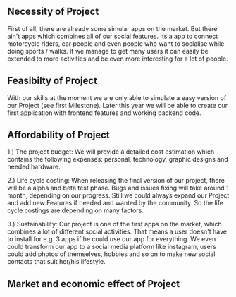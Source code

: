 ## Necessity of Project

First of all, there are already some simular apps on the market. But there ain't apps which combines all of our social features.
Its a app to connect motorcycle riders, car people and even people who want to socialise while doing sports / walks.
If we manage to get many users it can easily be extended to more activities and be even more interesting for a lot of people.


## Feasibilty of Project

With our skills at the moment we are only able to simulate a easy version of our Project (see first Milestone).
Later this year we will be able to create our first application with frontend features and working backend code.


## Affordability of Project

1.) The project budget: We will provide a detailed cost estimation which contains the following expenses: personal, technology, graphic designs and needed hardware.

2.) Life cycle costing: When releasing the final version of our project, there will be a alpha and beta test phase. Bugs and issues fixing will take around 1 month, depending on our progress.
Still we could always expand our Project and add new Features if needed and wanted by the community.
So the life cycle costings are depending on many factors.

3.) Sustainability: Our project is one of the first apps on the market, which combines a lot of different social activities. 
That means a user doesn't have to install for e.g. 3 apps if he could use our app for everything.
We even could transform our app to a social media platform like instagram, users could add photos of themselves, hobbies and so on to make new social contacts that suit her/his lifestyle.


## Market and economic effect of Project
